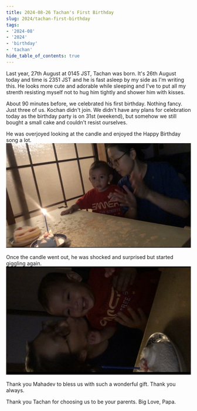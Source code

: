 ```yaml
---
title: 2024-08-26 Tachan's First Birthday
slug: 2024/tachan-first-birthday
tags:
- '2024-08'
- '2024'
- 'birthday'
- 'tachan'
hide_table_of_contents: true
---
```

Last year, 27th August at 0145 JST, Tachan was born. It's 26th August today and time is 2351 JST and he is fast asleep by my side<!-- truncate --> as I'm writing this. He looks more cute and adorable while sleeping and I've to put all my strenth resisting myself not to hug him tightly and shower him with kisses.

About 90 minutes before, we celebrated his first birthday. Nothing fancy. Just three of us. Kochan didn't join. We didn't have any plans for celebration today as the birthday party is on 31st (weekend), but somehow we still bought a small cake and couldn't resist ourselves.

He was overjoyed looking at the candle and enjoyed the Happy Birthday song a lot.
![first time candle fire](./assets/20240826-bday-1.jpg)

Once the candle went out, he was shocked and surprised but started giggling again.
![mm-ma's love](./assets/20240826-bday-2.jpg)

Thank you Mahadev to bless us with such a wonderful gift. Thank you always.

Thank you Tachan for choosing us to be your parents. Big Love, Papa.
